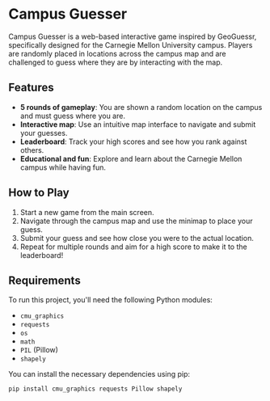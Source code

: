 # Campus Guesser

Campus Guesser is a web-based interactive game inspired by GeoGuessr, specifically designed for the Carnegie Mellon University campus. Players are randomly placed in locations across the campus map and are challenged to guess where they are by interacting with the map.

## Features

- **5 rounds of gameplay**: You are shown a random location on the campus and must guess where you are.
- **Interactive map**: Use an intuitive map interface to navigate and submit your guesses.
- **Leaderboard**: Track your high scores and see how you rank against others.
- **Educational and fun**: Explore and learn about the Carnegie Mellon campus while having fun.

## How to Play

1. Start a new game from the main screen.
2. Navigate through the campus map and use the minimap to place your guess.
3. Submit your guess and see how close you were to the actual location.
4. Repeat for multiple rounds and aim for a high score to make it to the leaderboard!

## Requirements

To run this project, you'll need the following Python modules:

- `cmu_graphics`
- `requests`
- `os`
- `math`
- `PIL` (Pillow)
- `shapely`

You can install the necessary dependencies using pip:

```bash
pip install cmu_graphics requests Pillow shapely
